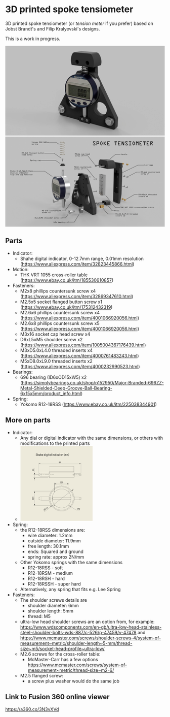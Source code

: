 # 3D printed spoke tensiometer

3D printed spoke tensiometer (or *tension meter* if you prefer) based on Jobst Brandt's and Filip Kralyevski's designs.

This is a work in progress.

![3D printed spoke tensiometer](./images/tensio_2.jpg)
![3D printed spoke tensiometer exploded diagram](./images/spoke-tensiometer-exploded.png)

## Parts
* Indicator:
	* Shahe digital indicator, 0-12.7mm range, 0.01mm resolution (https://www.aliexpress.com/item/32823445866.html)
* Motion:
	* THK VRT 1055 cross-roller table (https://www.ebay.co.uk/itm/185530610857)
* Fasteners:
	* M2x8 phillips countersunk screw x4 (https://www.aliexpress.com/item/32869347610.html)
	* M2.5x5 socket flanged button screw x1 (https://www.ebay.co.uk/itm/175312432319)
	* M2.6x6 phillips countersunk screw x4 (https://www.aliexpress.com/item/4001066920056.html)
	* M2.6x8 phillips countersunk screw x5 (https://www.aliexpress.com/item/4001066920056.html)
	* M3x16 socket cap head screw x4
	* D6xL5xM5 shoulder screw x2 (https://www.aliexpress.com/item/1005004367176439.html)
	* M3xD5.0xL4.0 threaded inserts x4 (https://www.aliexpress.com/item/4000761483243.html)
	* M5xD8.0xL9.0 threaded inserts x2 (https://www.aliexpress.com/item/4000232990523.html)
* Bearings:
	* 696 bearing (ID6xOD15xW5) x2 (https://simplybearings.co.uk/shop/p152950/Major-Branded-696ZZ-Metal-Shielded-Deep-Groove-Ball-Bearing-6x15x5mm/product_info.html)
* Spring:
	* Yokomo R12-18RSS (https://www.ebay.co.uk/itm/225038344901)

## More on parts
* Indicator:
	* Any dial or digital indicator with the same dimensions, or others with modifications to the printed parts
	* <img src="./images/indicator_dims.png" width="50%">
* Spring:
	* the R12-18RSS dimensions are:
		* wire diameter: 1.2mm
		* outside diameter: 11.9mm
		* free length: 30.1mm
		* ends: Squared and ground
		* spring rate: approx 2N/mm
	* Other Yokomo springs with the same dimensions
		* R12-18RSS - soft
		* R12-18RSM - medium
		* R12-18RSH - hard
		* R12-18RSSH - super hard
	* Alternatively, any spring that fits e.g. Lee Spring
* Fasteners:
	* The shoulder screws details are
		* shoulder diameter: 6mm
		* shoulder length: 5mm
		* thread: M5
	* ultra-low head shoulder screws are an option from, for example: https://www.wdscomponents.com/en-gb/ultra-low-head-stainless-steel-shoulder-bolts-wds-887/c-526/p-47459/v-47478 and https://www.mcmaster.com/screws/shoulder-screws-4/system-of-measurement~metric/shoulder-length~5-mm/thread-size~m5/socket-head-profile~ultra-low/
	* M2.6 screws for the cross-roller table:
		* McMaster-Carr has a few options https://www.mcmaster.com/screws/system-of-measurement~metric/thread-size~m2-6/
	* M2.5 flanged screw:
		* a screw plus washer would do the same job

## Link to Fusion 360 online viewer
https://a360.co/3N3vXVd
